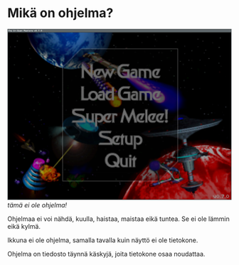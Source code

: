 # Mikä on ohjelma?

![kuva Ur-Quan Mastersista](uqm.png)
_tämä ei ole ohjelma!_

Ohjelmaa ei voi nähdä, kuulla, haistaa, maistaa eikä tuntea. Se ei ole lämmin eikä kylmä.

Ikkuna ei ole ohjelma, samalla tavalla kuin näyttö ei ole tietokone.

Ohjelma on tiedosto täynnä käskyjä, joita tietokone osaa noudattaa.